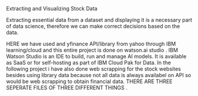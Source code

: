Extracting and Visualizing Stock Data

Extracting essential data from a dataset and displaying it is a necessary part of data science,
therefore we can make correct decisions based on the data.

HERE we have used and yfinance API/library from yahoo through IBM learning/cloud and this entire project is done on watson.ai studio .
IBM Watson Studio is an IDE to build, run and manage AI models. It is available as SaaS or for self-hosting as part of IBM Cloud Pak for Data.
In the following project i have also done web scrapping for the stock websites besides using library data because not all data is always availabel on API so would be web scrapping to obtain financial data.
THERE ARE THREE SEPERATE FILES OF THREE DIFFERENT THINGS .
